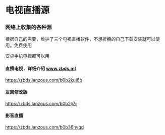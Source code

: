 # 电视直播源

### 网络上收集的各种源



根据自己的需要，维护了三个电视直播软件，不想折腾的自己下载安装就可以使用，免费使用

安卓手机电视都可以用



#### **直播电视，详细介绍  www.zbds.ml**

https://zbds.lanzous.com/b0b2kul6b



#### 友窝修改版

https://zbds.lanzous.com/b0b2lj7ij



#### 影音直播

https://zbds.lanzous.com/b0b36hyqd



